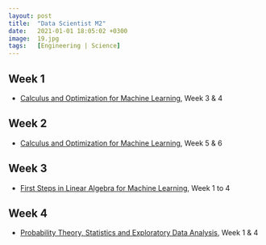 ```yaml
---
layout: post
title:  "Data Scientist M2"
date:   2021-01-01 18:05:02 +0300
image:  19.jpg
tags:   [Engineering | Science]
---
```

## Week 1
- [Calculus and Optimization for Machine Learning](https://www.coursera.org/learn/calculus-and-optimization-for-machine-learning#syllabus), Week 3 & 4

## Week 2
- [Calculus and Optimization for Machine Learning](https://www.coursera.org/learn/calculus-and-optimization-for-machine-learning#syllabus), Week 5 & 6

## Week 3
- [First Steps in Linear Algebra for Machine Learning](https://www.coursera.org/learn/first-steps-in-linear-algebra-for-machine-learning), Week 1 to 4

## Week 4
- [Probability Theory, Statistics and Exploratory Data Analysis](https://www.coursera.org/learn/probability-theory-statistics), Week 1 & 4


[jekyll-docs]: https://jekyllrb.com/docs/home
[jekyll-gh]:   https://github.com/jekyll/jekyll
[jekyll-talk]: https://talk.jekyllrb.com/
